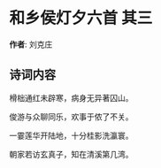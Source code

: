 # 和乡侯灯夕六首  其三

**作者**: 刘克庄

## 诗词内容

榾柮通红未辟寒，病身无异著囚山。

俊游与众聊同乐，欢事于侬了不关。

一霎莲华开陆地，十分桂影洗瀛寰。

朝家若访玄真子，知在清溪第几湾。

